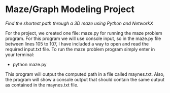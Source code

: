 Maze/Graph Modeling Project
==========================
*Find the shortest path through a 3D maze using Python and NetworkX*

For the project, we created one file: maze.py for running the maze problem program. For this program we will use console input, so in the maze.py file between lines 105 to 107, I have included a way to open and read the required input.txt file. To run the maze problem program simply enter in your terminal:

* python maze.py

This program will output the computed path in a file called maynes.txt. Also, the program will show a console output that should contain the same output as contained in the maynes.txt file.
